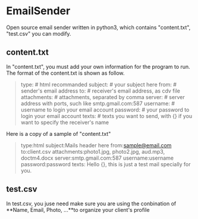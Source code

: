 EmailSender
===========

Open source email sender written in python3, which contains
"content.txt", "test.csv" you can modify.


content.txt
-----------
In "content.txt", you must add your own information for the program to run. The format of the content.txt is shown as follow.

>type:           # html recommanded
>subject:        # your subject here
>from:           # sender's email address
>to:             # receiver's email address, as cdv file
>attachments:    # attachments, separated by comma
>server:         # server address with ports, such like smtp.gmail.com:587
>username:       # username to login your email account
>password:       # your password to login your email account
>texts:
                # texts you want to send, with {} if you want to specify the receiver's name

Here is a copy of a sample of "content.txt"

>type:html
>subject:Mails header here
>from:sample@email.com
>to:client.csv
>attachments:photo1.jpg, photo2.jpg, aud.mp3, doctm4.docx
>server:smtp.gmail.com:587
>username:username
>password:password
>texts:
>Hello {}, this is just a test mail specially for you.

test.csv
--------
In test.csv, you juse need make sure you are using the conbination of
**Name, Email, Photo, ...**to organize your client's profile